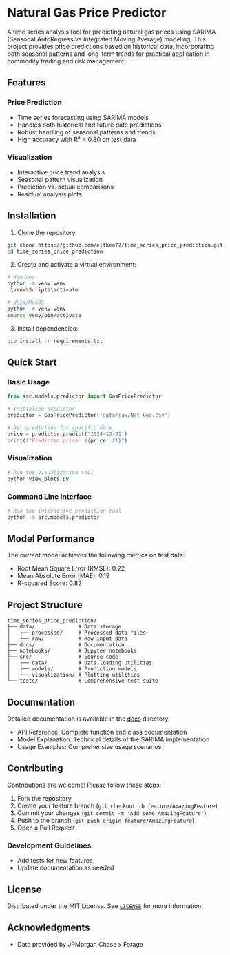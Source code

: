 # Natural Gas Price Predictor

A time series analysis tool for predicting natural gas prices using SARIMA (Seasonal AutoRegressive Integrated Moving Average) modeling. This project provides price predictions based on historical data, incorporating both seasonal patterns and long-term trends for practical application in commodity trading and risk management.

## Features

### Price Prediction
- Time series forecasting using SARIMA models
- Handles both historical and future date predictions
- Robust handling of seasonal patterns and trends
- High accuracy with R² > 0.80 on test data

### Visualization
- Interactive price trend analysis
- Seasonal pattern visualization
- Prediction vs. actual comparisons
- Residual analysis plots

## Installation

1. Clone the repository:
```bash
git clone https://github.com/eltheo77/time_series_price_prediction.git
cd time_series_price_prediction
```

2. Create and activate a virtual environment:
```bash
# Windows
python -m venv venv
.\venv\Scripts\activate

# Unix/MacOS
python -m venv venv
source venv/bin/activate
```

3. Install dependencies:
```bash
pip install -r requirements.txt
```

## Quick Start

### Basic Usage
```python
from src.models.predictor import GasPricePredictor

# Initialize predictor
predictor = GasPricePredictor('data/raw/Nat_Gas.csv')

# Get prediction for specific date
price = predictor.predict('2024-12-31')
print(f"Predicted price: ${price:.2f}")
```

### Visualization
```python
# Run the visualization tool
python view_plots.py
```

### Command Line Interface
```bash
# Run the interactive prediction tool
python -m src.models.predictor
```

## Model Performance

The current model achieves the following metrics on test data:
- Root Mean Square Error (RMSE): 0.22
- Mean Absolute Error (MAE): 0.19
- R-squared Score: 0.82

## Project Structure
```
time_series_price_prediction/
├── data/              # Data storage
│   ├── processed/     # Processed data files
│   └── raw/           # Raw input data
├── docs/              # Documentation
├── notebooks/         # Jupyter notebooks
├── src/               # Source code
│   ├── data/          # Data loading utilities
│   ├── models/        # Prediction models
│   └── visualization/ # Plotting utilities
└── tests/             # Comprehensive test suite
```

## Documentation

Detailed documentation is available in the [docs](docs/) directory:
- API Reference: Complete function and class documentation
- Model Explanation: Technical details of the SARIMA implementation
- Usage Examples: Comprehensive usage scenarios

## Contributing

Contributions are welcome! Please follow these steps:

1. Fork the repository
2. Create your feature branch (`git checkout -b feature/AmazingFeature`)
3. Commit your changes (`git commit -m 'Add some AmazingFeature'`)
4. Push to the branch (`git push origin feature/AmazingFeature`)
5. Open a Pull Request

### Development Guidelines
- Add tests for new features
- Update documentation as needed

## License

Distributed under the MIT License. See [`LICENSE`](LICENSE) for more information.

## Acknowledgments

- Data provided by JPMorgan Chase x Forage
